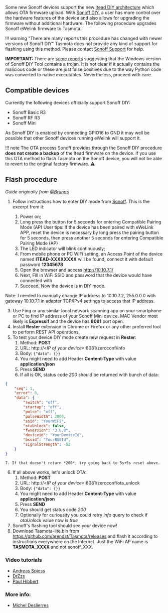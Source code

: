 Some new Sonoff devices support the new [Itead DIY architecture](https://www.youtube.com/watch?v=fRS-ukCgD_I) which allows OTA firmware upload. With [Sonoff DIY](https://github.com/itead/Sonoff_Devices_DIY_Tools), a user has more control over the hardware features of the device and also allows for upgrading the firmware without additional hardware. The following procedure upgrades Sonoff eWelink firmware to Tasmota.

!!! warning "There are many reports this procedure has changed with newer versions of Sonoff DIY"
    Tasmota does not provide any kind of support for flashing using this method. Please contact [Sonoff Support](https://sonoff.tech/support) for help.

**IMPORTANT:** There are [some reports](https://github.com/itead/Sonoff_Devices_DIY_Tools/issues/36) suggesting that the Windows version of Sonoff DIY Tool contains a trojan. It is not clear if it actually contains the malicious code or these are just false positives due to the way Python code was converted to native executables. Nevertheless, proceed with care.

## Compatible devices
Currently the following devices officially support Sonoff DIY:
- Sonoff Basic R3
- Sonoff RF R3
- Sonoff Mini

As Sonoff DIY is enabled by connecting GPIO16 to GND it may well be possible that other Sonoff devices running eWelink will support it.

!!! note
    The OTA process Sonoff provides through the Sonoff DIY procedure **does not create a backup** of the Itead firmware on the device. If you use this OTA method to flash Tasmota on the Sonoff device, you will not be able to revert to the original factory firmware. :warning:

## Flash procedure
_Guide originally from [@Brunas](https://github.com/Brunas/HomeAutomation/edit/master/doc/Sonoff%20Mini%203.6.0%20to%20Tasmota.md)_

1. Follow instructions how to enter DIY mode from [Sonoff](https://github.com/itead/Sonoff_Devices_DIY_Tools/blob/master/SONOFF%20DIY%20MODE%20Protocol%20Doc%20v2.0%20Doc.pdf). This is the excerpt from it:

	1. Power on;
	2. Long press the button for 5 seconds for entering Compatible Pairing Mode (AP)
	User tips: If the device has been paired with eWeLink APP, reset the device is necessary by	long press the pairing button for 5 seconds, then press another 5 seconds for entering Compatible Pairing Mode (AP)
	3. The LED indicator will blink continuously;
	4. From mobile phone or PC WiFi setting, an Access Point of the device named **ITEAD-XXXXXXXX** will be found, connect it with default password **12345678**
	5. Open the browser and access http://10.10.7.1/
	6. Next, Fill in WiFi SSID and password that the device would have connected with
	7. Succeed, Now the device is in DIY mode.

Note: I needed to manually change IP address to 10.10.7.2, 255.0.0.0 with gateway 10.10.7.1 in adapter TCP/IPv4 settings to access that IP address.

3. Use Fing or any similar local network scanning app on your smartphone or PC to find IP address of your Sonoff Mini device. MAC Vendor most likely is **Espressif** and the device has **8081** port open.
4. Install **Rester** extension in Chrome or Firefox or any other preferred tool to perform REST API operations.
5. To test your device DIY mode create new request in **Rester**:
	1. Method: **POST**
	2. URL: http://<*IP of your device*>:8081/zeroconf/info
	3. Body: `{"data": {}}`
	4. You might need to add Header **Content-Type** with value **application/json**
	5. Press **SEND**
	6. If all is OK, status code *200* should be returned with bunch of data:
```json
{
    "seq": 1,
    "error": 0,
    "data": {
        "switch": "off",
        "startup": "off",
        "pulse": "off",
        "pulseWidth": 2000,
        "ssid": "YourWiFi",
        "otaUnlock": false,
        "fwVersion": "3.6.0",
        "deviceid": "YourDeviceId",
        "bssid": "YourBSSId",
        "signalStrength": -52
    }
}
```
	7. If that doesn't return *200*, try going back to 5s+5s reset above.
6. If all above works, let's unlock OTA:
	1. Method: **POST**
	2. URL: http://<*IP of your device*>:8081/zeroconf/ota_unlock
	3. Body: `{"data": {}}`
	4. You might need to add Header **Content-Type** with value **application/json**
	5. Press **SEND**
	6. You should get status code *200*
	7. Optionally for curiousity you could retry *info* query to check if *otaUnlock* value now is *true*
7. Sonoff's flashing tool should see your device now! 
8. Download Tasmota-lite.bin from https://github.com/arendst/Tasmota/releases and flash it according to instructions everywhere on the Internet. Just the WiFi AP name is **TASMOTA_XXXX** and not sonoff_XXX.

<!--
## Using the Itead DIY tool
### Verify and/or update eWelink firmware version
<img src="https://raw.githubusercontent.com/arendst/arendst.github.io/master/media/w10mobile_hotspot.png" style="float:right"></img>
- Open the device and remove the jumper labeled OTA if present
- Power on device and connect to eWelink
- eWelink firmware updated to at least 3.1
### Flash Tasmota
- Download the [Sonoff DIY `tool_01DIY85`](https://github.com/itead/Sonoff_Devices_DIY_Tools) from Github:
  - `./tool` `.exe` (Microsoft Windows)
  - `./code` `.py` (_not yet tested_)
- Power off the Sonoff DIY device and install the DIY OTA jumper
- Modify your PC configuration to provide a Mobile hotspot:
  - SSID: `sonoffDiy` (_**case sensitive!**_)
  - Password: `20170618sn`
  - Power on the Sonoff device and verify that it shows up on the Mobile hotspot Settings page
- Start the `tool_01DIY85` utility
- The utility should discover the device
- Select the device and toggle it `ON` and `OFF` to verify you are connected to the right device
- Select `Firmware flash` (`Brush machine` on newer versions of the tool)
- Select a Tasmota binary (e.g., [`tasmota-wifiman.bin`](http://thehackbox.org/tasmota/tasmota-wifiman.bin)) or your own self-compiled binary. It must fit in the available free program space. _**Do NOT use tasmota-minimal.bin**_ as it does not allow you to change any settings and will make your device inaccessible and you will have to serial flash it to recover.
  
!!! note 
    You may wish to [compile your own firmware](Gitpod) with all the features you require and disabling the features you do not. This will usually result in a "full" binary that is under 500k. You can use the resulting firmware file instead of the pre-compiled binary.  

    - Select the device in the flash pop-up and then select OK
    - Tasmota will be uploaded and started

  If the firmware update gets stuck at 0%, the Sonoff device could not reach the manufacturer server because your mobile hotspot does not share the Internet connection. If this happens, use the DIY tool to set the SSID and password of your Wi-Fi network on the Sonoff device. The device will connect to your network. Disable the hotspot and use your Wi-Fi for DIY tool laptop as well. Now start `Brush machine` again, flash Tasmota. Then continue with this guide.

### Clean up

- Quit DIY mode tool
- Stop mobile hotspot
- Power off the device and remove DIY jumper as it is no longer needed and might interfere with future Tasmota features that use GPIO16

## Manual Flash
This procedure is recommended for MacOS, but also works for Linux.  
### Requirements

- eWelink firmware updated to at least 3.1
- OS with `curl` and a network services discovery tool (e.g., `mDNS` for MacOS or `avahi-browse` for Linux)
- `sonoffDiy` SSID on your local network. Use a router/access point or configure your laptop/smartphone as a hotspot with the proper SSID and password.
- A `<webServer>` available on the same local network. Very simple web servers like `SimpleHTTPServer` will not work. For Mac, the [OSX built-in web server](MacOSX-Server) is recommended.  
- A Tasmota binary (e.g., [`tasmota-wifiman.bin`](http://thehackbox.org/tasmota/tasmota-wifiman.bin)) or your own self-compiled binary. It must fit in the available free program space. You can use the 2.3.0 Core for this initial flash since it has the smallest program memory footprint. _**Do NOT use the tasmota-minimal pre-compiled binary**_ as it does not allow you to change any settings.
  >You may wish to [compile your own firmware](Gitpod) with all the features you require and disabling the features you do not. This will usually result in a "full" binary that is under 500k. You can use the resulting firmware file instead of the pre-compiled `tasmota-wifiman.bin`. This way you will not have to perform the secondary OTA firmware update. _**Nevertheless, it is still recommended that you perform a `Reset 5` immediately after the Sonoff DIY flash completes.**_  

  Upload the firmware file to the `<webServer>` available on the same local network.  
- SHA256 `<SHAsum>` of firmware binary file  
  ```
  $ shasum -a 256 tasmota-wifiman.bin
  ```  

  **_`1da0e89be4c01df033fa6da9d0c1db58c3deea354d7ad194f607d1f518db48f9`_**

### Verify and/or update eWelink firmware version

- Open the device and remove the jumper labeled OTA if present
- Power on device and connect to eWelink
- Update eWelink firmware to at least 3.1

### Discover the device ID

- Power off the Sonoff DIY device and install the DIY OTA jumper
- Create a new SSID on your router:
  - SSID: `sonoffDiy` (_**case sensitive!**_)
  - Password: `20170618sn`
- Wait for the Sonoff device to connect
- Obtain the `<deviceIP>` address (search on the router or perform an IP scan)
- Discover the Zeroconf details.  
  In this example, the `<deviceID>` is **_1000988699_**  

  _MacOS_  
  `$ dns-sd -B _ewelink._tcp`  
  
  ```
  Browsing for _ewelink._tcp  
  DATE: ---Mon 12 Aug 2019---  
  20:19:31.956  ...STARTING...  
  Timestamp     A/R    Flags  if Domain               Service Type         Instance Name  
  20:19:31.957  Add        2   5 local.               _ewelink._tcp.       eWeLink_1000988699  
  ```

  _Linux_  
    `$ avahi-browse -t _ewelink._tcp --resolve`  
  
```
  + wlp3s0 IPv4 eWeLink_1000988699 _ewelink._tcp local
  = wlp3s0 IPv4 eWeLink_1000988699 _ewelink._tcp local hostname = [eWeLink_1000988699.local] address = [192.168.1.109] port = [8081] txt = ["data1={"switch":"off","startup":"off","pulse":"off","pulseWidth":500,"rssi":-47}" "seq=1" "apivers=1" "type=diy_plug" "id=1000988699" "txtvers=1"]
```

### Flash the firmware and confirm
- Test with `/zeroconf/info` POST  
  > `$ curl http://<deviceIP>:8081/zeroconf/info -XPOST --data '{"deviceid":"<deviceID>","data":{} }'`  

  **_`{"seq":2,"error":0,"data":"{"switch":"off","startup":"off","pulse":"off","pulseWidth":500,"ssid":"sonoffDiy","otaUnlock":false}"}`_**  
- Unlock OTA updates at `/zeroconf/ota_unlock`  
 ```
 $ curl http://<deviceIP>:8081/zeroconf/ota_unlock -XPOST --data '{"deviceid":"<deviceID>","data":{} }'
 ```  

  **_`{"seq":2,"error":0}`_**  

  If OTA unlocking gets stuck, the Sonoff device could not reach the manufacturer server because your mobile hotspot does not share the Internet connection. If this happens, POST a request on `/zeroconf/wifi` with `'{"deviceid":"<deviceID>","data":{ "ssid": "yourssid", "password": "yourpasswd" } }'` to set the SSID and password of your Wi-Fi network on the Sonoff device. The device will connect to your network. Disable the hotspot and use your Wi-Fi as well, and restart `/zeroconf/info` and `/zeroconf/ota_unlock`.


- Flash firmware at `/zeroconf/ota_flash`  
```
$ curl http://<deviceIP>:8081/zeroconf/ota_flash -XPOST --data '{"deviceid":"<deviceID>","data":{"downloadUrl": "http://<webServer>/tasmota-wifiman.bin", "sha256sum": "<SHAsum>"} }'
```  

  **_`{"seq":3,"error":0}`_**  
- Ping the device for about 30 seconds until it has rebooted

## Post Installation
Once the firmware upload completes and the device restarts, the usual `tasmota-xxxx` SSID should now be available.

1. Set up Wi-Fi to connect your device to your network
2. **_Perform a `Reset 5` to wipe any flash remnants BEFORE attempting a Tasmota OTA flash for the first time_**
3. If you flashed `tasmota-wifiman.bin`, it is recommended that you upgrade to the firmware and Core variant that is needed for your device and use case (e.g., `tasmota.bin`). You _**must perform this update**_ using the local `File upload` OTA. **Do not use a web OTA** for this step. Download the firmware file from the [repository](http://thehackbox.org/tasmota) to your computer.

!!! note
    **_Some users have reported that upgrading via web OTA from `tasmota-wifiman.bin` to another binary has resulted in an unresponsive device which has required a wired flash to recover._**  
    
4. Once the desired firmware is on the device, continue the regular Tasmota setup process. Use the the appropriate Template from the [repository](https://templates.blakadder.com/) to assign the device components to the GPIO pins. For example, the  [Sonoff Mini template](https://templates.blakadder.com/sonoff_mini.html) assigns these GPIO:

   GPIO | Tasmota Component | Device Function
   --: | :--: | :--:
   0 | Button1 (17) | Button
   4 | Switch1 (9) | S1/S2
   12 | Relay1 (21) | L Out
   13 | LED1 (56) | Link/Power Indicator
-->

### Video tutorials
- [Andreas Spiess](https://youtu.be/fzEDFmB0UYU?t=239)
- [DrZzs](https://www.youtube.com/watch?v=9fkYBWvwn4A)
- [Paul Hibbert](https://www.youtube.com/watch?v=BUfWytrzrJ4&t=93s)

### More info:
 - [Michel Deslierres](https://www.sigmdel.ca/michel/ha/sonoff/sonoff_mini_en.html)
